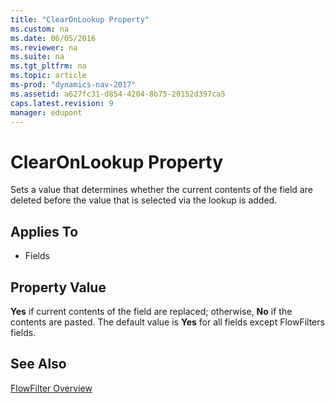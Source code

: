 ```yaml
---
title: "ClearOnLookup Property"
ms.custom: na
ms.date: 06/05/2016
ms.reviewer: na
ms.suite: na
ms.tgt_pltfrm: na
ms.topic: article
ms-prod: "dynamics-nav-2017"
ms.assetid: a627fc31-d854-4204-8b75-20152d397ca5
caps.latest.revision: 9
manager: edupont
---
```

# ClearOnLookup Property
Sets a value that determines whether the current contents of the field are deleted before the value that is selected via the lookup is added.  
  
## Applies To  
  
-   Fields  
  
## Property Value  
 **Yes** if current contents of the field are replaced; otherwise, **No** if the contents are pasted. The default value is **Yes** for all fields except FlowFilters fields.  
  
## See Also  
 [FlowFilter Overview](FlowFilter-Overview.md)